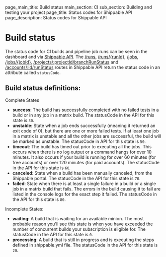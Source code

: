 page_main_title: Build status
main_section: CI
sub_section: Building and testing your project
page_title: Status codes for Shippable API
page_description: Status codes for Shippable API

# Build status

The status code for CI builds and pipeline job runs can be seen in the dashboard and via [Shippable API](/platform/api/api-overview/). The [/runs](/platform/api/api-overview/#!/Runs/get_runs),  [/runs/{runId}](/platform/api/api-overview/#!/Runs/get_runs_runId),  [/jobs](/platform/api/api-overview/#!/Jobs/get_jobs), [/jobs/{jobId}](/platform/api/api-overview/#!/Jobs/get_jobs_jobId), [/projects/:projectId/branchRunStatus](/platform/api/api-overview/#!/Projects/get_projects_projectId_branchRunStatus) and [/accounts/:id/runStatus](/platform/api/api-overview/#!/Accounts/get_accounts_accountId_runStatus) routes in Shippable API return the status code in an attribute called `statusCode`.

## Build status definitions:
Complete States

- **success**: The build has successfully completed with no failed tests in a build or in any job in a matrix build. The statusCode in the API for this state is `30`.
- **unstable**: State when a job ends successfully (meaning it returned an exit code of 0), but there are one or more failed tests. If at least one job in a matrix is unstable and all the other jobs are successful, the build will be marked as unstable. The statusCode in API for this state is `50`.
- **timeout**: The build has timed out prior to executing all the jobs. This occurs  when there is no log output or a command hangs for over 10 minutes. It also occurs if your build is running for over 60 minutes (for free accounts) or over 120 minutes (for paid accounts). The statusCode in the API for this state is `60`.
- **canceled**: State when a build has been manually canceled, from the Shippable portal. The statusCode in the API for this state is `70`.
- **failed**: State when there is at least a single failure in a build or a single job in a matrix build that fails. The errors in the build causing it to fail are listed in the console logs for the exact step it failed. The statusCode in the API for this state is `80`.

Incomplete States:

- **waiting**: A build that is waiting for an available minion. The most probable reason you'll see this state is when you have exceeded the number of concurrent builds your subscription is eligible for. The statusCode in the API for this state is `0`.
- **processing**: A build that is still in progress and is executing the steps defined in shippable.yml file. The statusCode in the API for this state is `20`.
